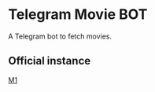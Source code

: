 # Telegram Movie BOT

A Telegram bot to fetch movies.

## Official instance

[M1](https://t.me/m1_2022_bot)

